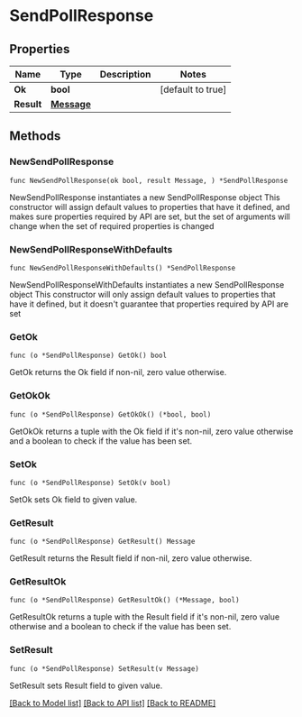 # SendPollResponse

## Properties

Name | Type | Description | Notes
------------ | ------------- | ------------- | -------------
**Ok** | **bool** |  | [default to true]
**Result** | [**Message**](Message.md) |  | 

## Methods

### NewSendPollResponse

`func NewSendPollResponse(ok bool, result Message, ) *SendPollResponse`

NewSendPollResponse instantiates a new SendPollResponse object
This constructor will assign default values to properties that have it defined,
and makes sure properties required by API are set, but the set of arguments
will change when the set of required properties is changed

### NewSendPollResponseWithDefaults

`func NewSendPollResponseWithDefaults() *SendPollResponse`

NewSendPollResponseWithDefaults instantiates a new SendPollResponse object
This constructor will only assign default values to properties that have it defined,
but it doesn't guarantee that properties required by API are set

### GetOk

`func (o *SendPollResponse) GetOk() bool`

GetOk returns the Ok field if non-nil, zero value otherwise.

### GetOkOk

`func (o *SendPollResponse) GetOkOk() (*bool, bool)`

GetOkOk returns a tuple with the Ok field if it's non-nil, zero value otherwise
and a boolean to check if the value has been set.

### SetOk

`func (o *SendPollResponse) SetOk(v bool)`

SetOk sets Ok field to given value.


### GetResult

`func (o *SendPollResponse) GetResult() Message`

GetResult returns the Result field if non-nil, zero value otherwise.

### GetResultOk

`func (o *SendPollResponse) GetResultOk() (*Message, bool)`

GetResultOk returns a tuple with the Result field if it's non-nil, zero value otherwise
and a boolean to check if the value has been set.

### SetResult

`func (o *SendPollResponse) SetResult(v Message)`

SetResult sets Result field to given value.



[[Back to Model list]](../README.md#documentation-for-models) [[Back to API list]](../README.md#documentation-for-api-endpoints) [[Back to README]](../README.md)



